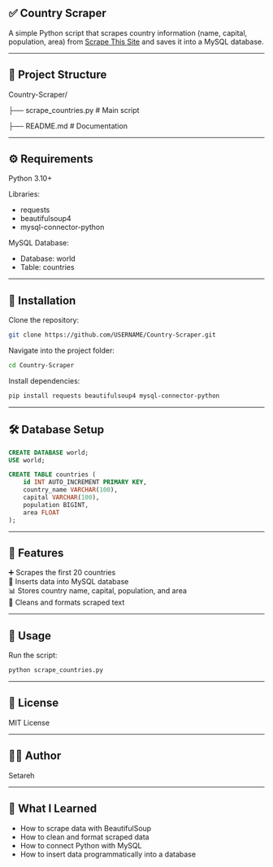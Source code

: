 ## ✅ Country Scraper
A simple Python script that scrapes country information (name, capital, population, area) from [Scrape This Site](https://www.scrapethissite.com/pages/simple/) and saves it into a MySQL database.

---

## 📂 Project Structure
Country-Scraper/

├── scrape_countries.py   # Main script

├── README.md             # Documentation

---

## ⚙️ Requirements
Python 3.10+

Libraries:
- requests
- beautifulsoup4
- mysql-connector-python

MySQL Database:
- Database: world
- Table: countries

---

## 🚀 Installation
Clone the repository:
```bash
git clone https://github.com/USERNAME/Country-Scraper.git
```

Navigate into the project folder:
```bash
cd Country-Scraper
```

Install dependencies:
```bash
pip install requests beautifulsoup4 mysql-connector-python
```

---

## 🛠️ Database Setup
```sql
CREATE DATABASE world;
USE world;

CREATE TABLE countries (
    id INT AUTO_INCREMENT PRIMARY KEY,
    country_name VARCHAR(100),
    capital VARCHAR(100),
    population BIGINT,
    area FLOAT
);
```

---

## 📝 Features
➕ Scrapes the first 20 countries  
💾 Inserts data into MySQL database  
📊 Stores country name, capital, population, and area  
🧹 Cleans and formats scraped text  

---

## 📌 Usage
Run the script:
```bash
python scrape_countries.py
```

---

## 📄 License
MIT License

---

## 👩‍💻 Author
Setareh

---

## 📘 What I Learned
- How to scrape data with BeautifulSoup  
- How to clean and format scraped data  
- How to connect Python with MySQL  
- How to insert data programmatically into a database  
